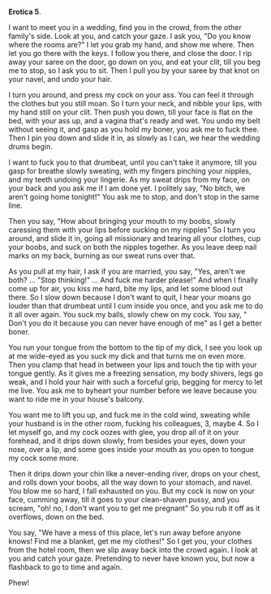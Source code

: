 **Erotica 5**.

I want to meet you in a wedding, find you in the crowd, from the other family's side. Look at you, and catch your gaze. I ask you, "Do you know where the rooms are?" I let you grab my hand, and show me where. Then let you go there with the keys. I follow you there, and close the door. I rip away your saree on the door, go down on you, and eat your clit, till you beg me to stop, so I ask you to sit. Then I pull you by your saree by that knot on your navel, and undo your hair.

I turn you around, and press my cock on your ass. You can feel it through the clothes but you still moan. So I turn your neck, and nibble your lips, with my hand still on your clit. Then push you down, till your face is flat on the bed, with your ass up, and a vagina that's ready and wet. You undo my belt without seeing it, and gasp as you hold my boner, you ask me to fuck thee. Then I pin you down and slide it in, as slowly as I can, we hear the wedding drums begin.

I want to fuck you to that drumbeat, until you can't take it anymore, till you gasp for breathe slowly sweating, with my fingers pinching your nipples, and my teeth undoing your lingerie. As my sweat drips from my face, on your back and you ask me if I am done yet. I politely say, "No bitch, we aren't going home tonight!" You ask me to stop, and don't stop in the same line.

Then you say, "How about bringing your mouth to my boobs, slowly caressing them with your lips before sucking on my nipples" So I turn you around, and slide it in, going all missionary and tearing all your clothes, cup your boobs, and suck on both the nipples together. As you leave deep nail marks on my back, burning as our sweat runs over that.

As you pull at my hair, I ask if you are married, you say, "Yes, aren't we both? ... "Stop thinking!" ... And fuck me harder please!" And when I finally come up for air, you kiss me hard, bite my lips, and let some blood out there. So I slow down because I don't want to quit, I hear your moans go louder than that drumbeat until I cum inside you once, and you ask me to do it all over again. You suck my balls, slowly chew on my cock. You say, " Don't you do it because you can never have enough of me" as I get a better boner.

You run your tongue from the bottom to the tip of my dick, I see you look up at me wide-eyed as you suck my dick and that turns me on even more. Then you clamp that head in between your lips and touch the tip with your tongue gently. As it gives me a freezing sensation, my body shivers, legs go weak, and I hold your hair with such a forceful grip, begging for mercy to let me live. You ask me to byheart your number before we leave because you want to ride me in your house's balcony.

You want me to lift you up, and fuck me in the cold wind, sweating while your husband is in the other room, fucking his colleagues, 3, maybe 4. So I let myself go, and my cock oozes with glee, you drop all of it on your forehead, and it drips down slowly, from besides your eyes, down your nose, over a lip, and some goes inside your mouth as you open to tongue my cock some more.

Then it drips down your chin like a never-ending river, drops on your chest, and rolls down your boobs, all the way down to your stomach, and navel. You blow me so hard, I fall exhausted on you. But my cock is now on your face, cumming away, till it goes to your clean-shaven pussy, and you scream, "oh! no, I don't want you to get me pregnant" So you rub it off as it overflows, down on the bed.

You say, "We have a mess of this place, let's run away before anyone knows! Find me a blanket, get me my clothes!" So I get you, your clothes from the hotel room, then we slip away back into the crowd again. I look at you and catch your gaze. Pretending to never have known you, but now a flashback to go to time and again. 

Phew!
